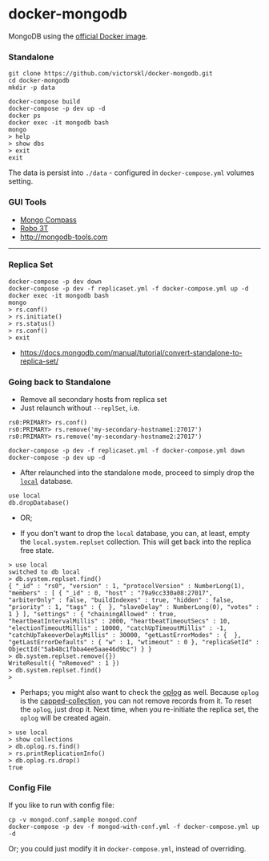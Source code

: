 # docker-mongodb

MongoDB using the [official Docker image](https://hub.docker.com/_/mongo/).

### Standalone

```
git clone https://github.com/victorskl/docker-mongodb.git
cd docker-mongodb
mkdir -p data

docker-compose build
docker-compose -p dev up -d
docker ps
docker exec -it mongodb bash
mongo
> help
> show dbs
> exit
exit
```

The data is persist into `./data` - configured in `docker-compose.yml` volumes setting.

### GUI Tools 

- [Mongo Compass](https://www.mongodb.com/products/compass)
- [Robo 3T](https://robomongo.org/)
- http://mongodb-tools.com

---

### Replica Set

```
docker-compose -p dev down
docker-compose -p dev -f replicaset.yml -f docker-compose.yml up -d
docker exec -it mongodb bash
mongo
> rs.conf()
> rs.initiate()
> rs.status()
> rs.conf()
> exit
```

- https://docs.mongodb.com/manual/tutorial/convert-standalone-to-replica-set/

### Going back to Standalone

- Remove all secondary hosts from replica set
- Just relaunch without `--replSet`, i.e.

```
rs0:PRIMARY> rs.conf()
rs0:PRIMARY> rs.remove('my-secondary-hostname1:27017')
rs0:PRIMARY> rs.remove('my-secondary-hostname2:27017')

docker-compose -p dev -f replicaset.yml -f docker-compose.yml down
docker-compose -p dev up -d
```

- After relaunched into the standalone mode, proceed to simply drop the [`local`](https://docs.mongodb.com/manual/reference/local-database/) database.

```
use local
db.dropDatabase()
```

- OR; 

- If you don't want to drop the `local` database, you can, at least, empty the `local.system.replset` collection. This will get back into the replica free state.

```
> use local
switched to db local
> db.system.replset.find()
{ "_id" : "rs0", "version" : 1, "protocolVersion" : NumberLong(1), "members" : [ { "_id" : 0, "host" : "79a9cc330a08:27017", "arbiterOnly" : false, "buildIndexes" : true, "hidden" : false, "priority" : 1, "tags" : {  }, "slaveDelay" : NumberLong(0), "votes" : 1 } ], "settings" : { "chainingAllowed" : true, "heartbeatIntervalMillis" : 2000, "heartbeatTimeoutSecs" : 10, "electionTimeoutMillis" : 10000, "catchUpTimeoutMillis" : -1, "catchUpTakeoverDelayMillis" : 30000, "getLastErrorModes" : {  }, "getLastErrorDefaults" : { "w" : 1, "wtimeout" : 0 }, "replicaSetId" : ObjectId("5ab48c1fbba4ee5aae46d9bc") } }
> db.system.replset.remove({})
WriteResult({ "nRemoved" : 1 })
> db.system.replset.find()
>
```

- Perhaps; you might also want to check the [oplog](https://docs.mongodb.com/manual/core/replica-set-oplog/) as well. Because `oplog` is the [capped-collection](https://docs.mongodb.com/manual/reference/glossary/#term-capped-collection), you can not remove records from it. To reset the `oplog`, just drop it. Next time, when you re-initiate the replica set, the `oplog` will be created again.

```
> use local
> show collections
> db.oplog.rs.find()
> rs.printReplicationInfo()
> db.oplog.rs.drop()
true
```

### Config File

If you like to run with config file:

```
cp -v mongod.conf.sample mongod.conf
docker-compose -p dev -f mongod-with-conf.yml -f docker-compose.yml up -d
```

Or; you could just modify it in `docker-compose.yml`, instead of overriding.